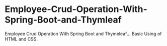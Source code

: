 # Employee-Crud-Operation-With-Spring-Boot-and-Thymleaf
Employee Crud Operation With Spring Boot and Thymeleaf... Basic Using of  HTML and CSS.

